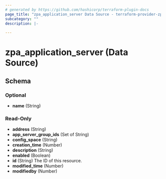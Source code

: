 ```yaml
---
# generated by https://github.com/hashicorp/terraform-plugin-docs
page_title: "zpa_application_server Data Source - terraform-provider-zpa"
subcategory: ""
description: |-
  
---
```


# zpa_application_server (Data Source)





<!-- schema generated by tfplugindocs -->
## Schema

### Optional

- **name** (String)

### Read-Only

- **address** (String)
- **app_server_group_ids** (Set of String)
- **config_space** (String)
- **creation_time** (Number)
- **description** (String)
- **enabled** (Boolean)
- **id** (String) The ID of this resource.
- **modified_time** (Number)
- **modifiedby** (Number)



